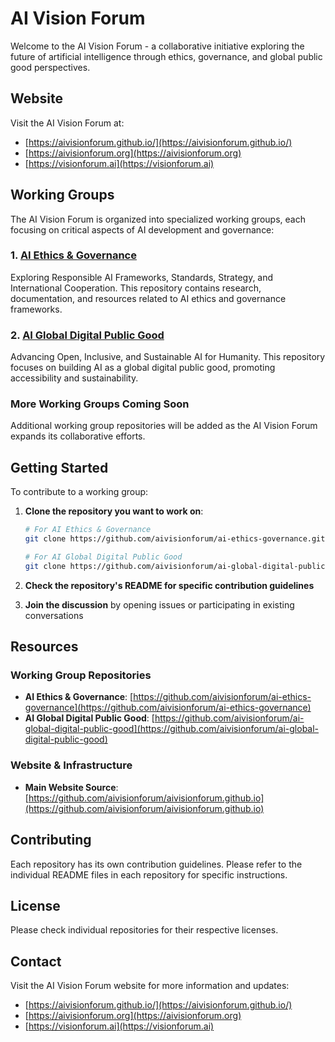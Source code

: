 # AI Vision Forum

Welcome to the AI Vision Forum - a collaborative initiative exploring the future of artificial intelligence through ethics, governance, and global public good perspectives.

## Website

Visit the AI Vision Forum at:

- [https://aivisionforum.github.io/](https://aivisionforum.github.io/)
- [https://aivisionforum.org](https://aivisionforum.org)
- [https://visionforum.ai](https://visionforum.ai)

## Working Groups

The AI Vision Forum is organized into specialized working groups, each focusing on critical aspects of AI development and governance:

### 1. [AI Ethics & Governance](https://github.com/aivisionforum/ai-ethics-governance)

Exploring Responsible AI Frameworks, Standards, Strategy, and International Cooperation. This repository contains research, documentation, and resources related to AI ethics and governance frameworks.

### 2. [AI Global Digital Public Good](https://github.com/aivisionforum/ai-global-digital-public-good)

Advancing Open, Inclusive, and Sustainable AI for Humanity. This repository focuses on building AI as a global digital public good, promoting accessibility and sustainability.

### More Working Groups Coming Soon

Additional working group repositories will be added as the AI Vision Forum expands its collaborative efforts.

## Getting Started

To contribute to a working group:

1. **Clone the repository you want to work on**:

   ```bash
   # For AI Ethics & Governance
   git clone https://github.com/aivisionforum/ai-ethics-governance.git
   
   # For AI Global Digital Public Good
   git clone https://github.com/aivisionforum/ai-global-digital-public-good.git
   ```

2. **Check the repository's README for specific contribution guidelines**

3. **Join the discussion** by opening issues or participating in existing conversations

## Resources

### Working Group Repositories
- **AI Ethics & Governance**: [https://github.com/aivisionforum/ai-ethics-governance](https://github.com/aivisionforum/ai-ethics-governance)
- **AI Global Digital Public Good**: [https://github.com/aivisionforum/ai-global-digital-public-good](https://github.com/aivisionforum/ai-global-digital-public-good)

### Website & Infrastructure
- **Main Website Source**: [https://github.com/aivisionforum/aivisionforum.github.io](https://github.com/aivisionforum/aivisionforum.github.io)

## Contributing

Each repository has its own contribution guidelines. Please refer to the individual README files in each repository for specific instructions.

## License

Please check individual repositories for their respective licenses.

## Contact

Visit the AI Vision Forum website for more information and updates:

- [https://aivisionforum.github.io/](https://aivisionforum.github.io/)
- [https://aivisionforum.org](https://aivisionforum.org)
- [https://visionforum.ai](https://visionforum.ai)

